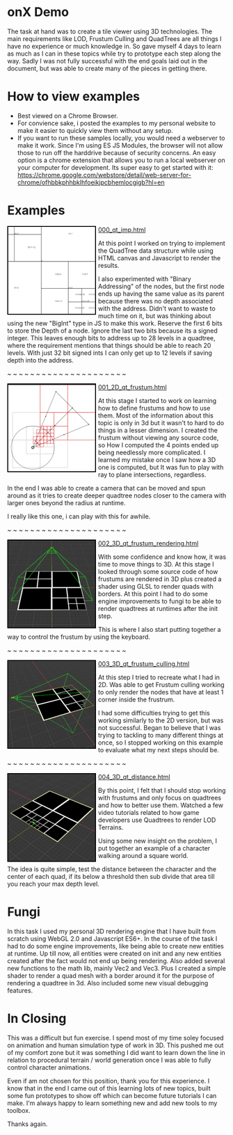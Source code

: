 # onX Demo

The task at hand was to create a tile viewer using 3D technologies. The main  requirements like LOD, Frustum Culling and QuadTrees are all things I have no experience or much knowledge in. So gave myself 4 days to learn as much as I can in these topics while try to prototype each step along the way. Sadly I was not fully successful with the end goals laid out in the document, but was able to create many of the pieces in getting there.

# How to view examples
- Best viewed on a Chrome Browser.
- For convience sake, i posted the examples to my personal website to make it easier to quickly view them without any setup.
- If you want to run these samples locally, you would need a webserver to make it work. Since I'm using ES JS Modules, the browser will not allow those to run off the harddrive because of security concerns. An easy option is a chrome extension that allows you to run a local webserver on your computer for development. Its super easy to get started with it: https://chrome.google.com/webstore/detail/web-server-for-chrome/ofhbbkphhbklhfoeikjpcbhemlocgigb?hl=en

# Examples

<img align="left" width="200" height="200" src="img/000.png" style="border:2px solid black; margin-right:5px;"> 

[000_qt_imp.html](http://fungi.sketchpunk.com/temp/onx_demo/000_qt_imp.html)

At this point I worked on trying to implement the QuadTree data structure while using HTML canvas and Javascript to render the results.

I also experimented with "Binary Addressing" of the nodes, but the first node ends up having the same value as its parent because there was no depth associated with the address. Didn't want to waste to much time on it, but was thinking about using the new "BigInt" type in JS to make this work. Reserve the first 6 bits to store the Depth of a node. Ignore the last two bits because its a signed integer. This leaves enough bits to address up to 28 levels in a quadtree, where the requirement mentions that things should be able to reach 20 levels. With just 32 bit signed ints I can only get up to 12 levels if saving depth into the address.
<br style="clear:both;">

~ ~ ~ ~ ~ ~ ~ ~ ~ ~ ~ ~ ~ ~ ~ ~ ~ ~ ~ ~ ~

<img align="left" width="200" height="200" src="img/001.png" style="border:2px solid black; margin-right:5px;"> 

[001_2D_qt_frustum.html](http://fungi.sketchpunk.com/temp/onx_demo/001_2D_qt_frustum.html)

At this stage I started to work on learning how to define frustums and how to use them. Most of the information about this topic is only in 3d but it wasn't to hard to do things in a lesser dimension. I created the frustum without viewing any source code, so How I computed the 4 points ended up being needlessly more complicated. I learned my mistake once I saw how a 3D one is computed, but It was fun to play with ray to plane intersections, regardless.

In the end I was able to create a camera that can be moved and spun around as it tries to create deeper quadtree nodes closer to the camera with larger ones beyond the radius at runtime.

I really like this one, i can play with this for awhile.
<br style="clear:both;">

~ ~ ~ ~ ~ ~ ~ ~ ~ ~ ~ ~ ~ ~ ~ ~ ~ ~ ~ ~ ~

<img align="left" width="200" height="200" src="img/002.png" style="border:2px solid black; margin-right:5px;"> 

[002_3D_qt_frustum_rendering.html](http://fungi.sketchpunk.com/temp/onx_demo/002_3D_qt_frustum_rendering.html)

With some confidence and know how, it was time to move things to 3D. At this stage I looked through some source code of how frustums are rendered in 3D plus created a shader using GLSL to render quads with borders. At this point I had to do some engine improvements to fungi to be able to render quadtrees at runtimes after the init step.

This is where I also start putting together a way to control the frustum by using the keyboard.
<br style="clear:both;">

~ ~ ~ ~ ~ ~ ~ ~ ~ ~ ~ ~ ~ ~ ~ ~ ~ ~ ~ ~ ~

<img align="left" width="200" height="200" src="img/003.png" style="border:2px solid black; margin-right:5px;"> 

[003_3D_qt_frustum_culling.html](http://fungi.sketchpunk.com/temp/onx_demo/003_3D_qt_frustum_culling.html)

At this step I tried to recreate what I had in 2D. Was able to get Frustum culling working to only render the nodes that have at least 1 corner inside the frustrum.

I had some difficulties trying to get this working similarly to the 2D version, but was not successful. Began to believe that I was trying to tackling to many different things at once, so I stopped working on this example to evaluate what my next steps should be.
<br style="clear:both;">

~ ~ ~ ~ ~ ~ ~ ~ ~ ~ ~ ~ ~ ~ ~ ~ ~ ~ ~ ~ ~

<img align="left" width="200" height="200" src="img/004.png" style="border:2px solid black; margin-right:5px;"> 

[004_3D_qt_distance.html](http://fungi.sketchpunk.com/temp/onx_demo/004_3D_qt_distance.html)

By this point, I felt that I should stop working with frustums and only focus on quadtrees and how to better use them. Watched a few video tutorials related to how game developers use Quadtrees to render LOD Terrains.

Using some new insight on the problem, I put together an example of a character walking around a square world.

The idea is quite simple, test the distance between the character and the center of each quad, if its below a threshold then sub divide that area till you reach your max depth level.
<br style="clear:both;">

# Fungi
In this task I used my personal 3D rendering engine that I have built from scratch using WebGL 2.0 and Javascript ES6+. In the course of the task I had to do some engine improvements, like being able to create new entities at runtime. Up till now, all entities were created on init and any new entities created after the fact would not end up being rendering. Also added several new functions to the math lib, mainly Vec2 and Vec3. Plus I created a simple shader to render a quad mesh with a border around it for the purpose of rendering a quadtree in 3d. Also included some new visual debugging features.

# In Closing
This was a difficult but fun exercise. I spend most of my time soley focused on animation and human simulation type of work in 3D. This pushed me out of my comfort zone but it was something I did want to learn down the line in relation to procedural terrain / world generation once I was able to fully control character animations.

Even if am not chosen for this position, thank you for this experience. I know that in the end I came out of this learning lots of new topics, built some fun prototypes to show off which can become future tutorials I can make. I'm always happy to learn something new and add new tools to my toolbox.

Thanks again.